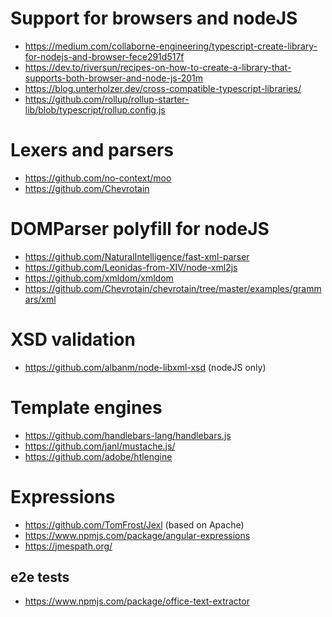 # Support for browsers and nodeJS

- https://medium.com/collaborne-engineering/typescript-create-library-for-nodejs-and-browser-fece291d517f
- https://dev.to/riversun/recipes-on-how-to-create-a-library-that-supports-both-browser-and-node-js-201m
- https://blog.unterholzer.dev/cross-compatible-typescript-libraries/
- https://github.com/rollup/rollup-starter-lib/blob/typescript/rollup.config.js

# Lexers and parsers

- https://github.com/no-context/moo
- https://github.com/Chevrotain

# DOMParser polyfill for nodeJS

- https://github.com/NaturalIntelligence/fast-xml-parser
- https://github.com/Leonidas-from-XIV/node-xml2js
- https://github.com/xmldom/xmldom
- https://github.com/Chevrotain/chevrotain/tree/master/examples/grammars/xml

# XSD validation

- https://github.com/albanm/node-libxml-xsd (nodeJS only)

# Template engines

- https://github.com/handlebars-lang/handlebars.js
- https://github.com/janl/mustache.js/
- https://github.com/adobe/htlengine

# Expressions

- https://github.com/TomFrost/Jexl (based on Apache)
- https://www.npmjs.com/package/angular-expressions
- https://jmespath.org/

## e2e tests

- https://www.npmjs.com/package/office-text-extractor

